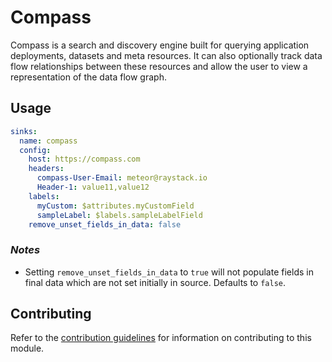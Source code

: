 # Compass

Compass is a search and discovery engine built for querying application deployments, datasets and meta resources. It can also optionally track data flow relationships between these resources and allow the user to view a representation of the data flow graph.

## Usage

```yaml
sinks:
  name: compass
  config:
    host: https://compass.com
    headers:
      compass-User-Email: meteor@raystack.io
      Header-1: value11,value12
    labels:
      myCustom: $attributes.myCustomField
      sampleLabel: $labels.sampleLabelField
    remove_unset_fields_in_data: false
```

### _Notes_

- Setting `remove_unset_fields_in_data` to `true` will not populate fields in final data which are not set initially in source. Defaults to `false`.

## Contributing

Refer to the [contribution guidelines](../../../docs/docs/contribute/guide.md#adding-a-new-sink) for information on contributing to this module.
